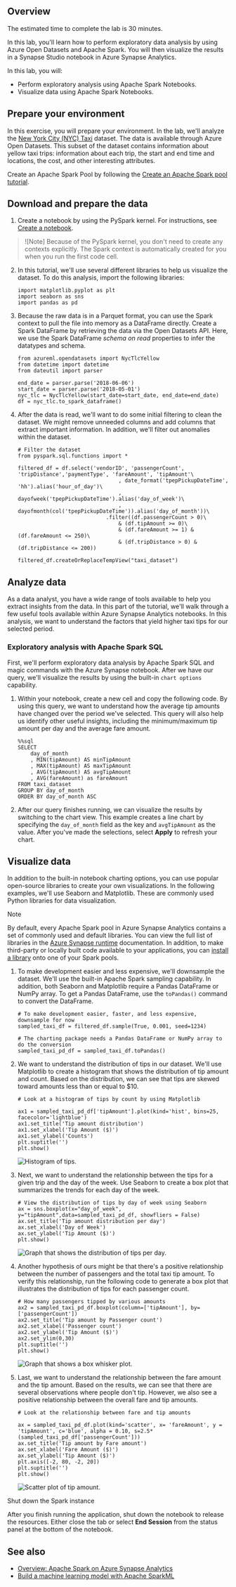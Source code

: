 <!---
---
lab:
    title: 'Explore data using Spark Notebooks'
    module: 'Explore data using Spark Notebooks'
    labprofile: ''
---
-->
## Overview

The estimated time to complete the lab is 30 minutes.

In this lab, you'll learn how to perform exploratory data analysis by using Azure Open Datasets and Apache Spark. You will then visualize the results in a Synapse Studio notebook in Azure Synapse Analytics.

In this lab, you will:

-   Perform exploratory analysis using Apache Spark Notebooks.
-   Visualize data using Apache Spark Notebooks.

## Prepare your environment

In this exercise, you will prepare your environment. In the lab, we'll analyze the [New York City (NYC) Taxi](https://azure.microsoft.com/services/open-datasets/catalog/nyc-taxi-limousine-commission-yellow-taxi-trip-records/) dataset. The data is available through Azure Open Datasets. This subset of the dataset contains information about yellow taxi trips: information about each trip, the start and end time and locations, the cost, and other interesting attributes.

Create an Apache Spark Pool by following the [Create an Apache Spark pool tutorial](../quickstart-create-apache-spark-pool-studio).

## Download and prepare the data

1.  Create a notebook by using the PySpark kernel. For instructions, see [Create a notebook](../quickstart-apache-spark-notebook#create-a-notebook).
    
>![Note]
>Because of the PySpark kernel, you don't need to create any contexts explicitly. The Spark context is automatically created for you when you run the first code cell.
    
2.  In this tutorial, we'll use several different libraries to help us visualize the dataset. To do this analysis, import the following libraries:
    
        import matplotlib.pyplot as plt
        import seaborn as sns
        import pandas as pd
        
    
3.  Because the raw data is in a Parquet format, you can use the Spark context to pull the file into memory as a DataFrame directly. Create a Spark DataFrame by retrieving the data via the Open Datasets API. Here, we use the Spark DataFrame _schema on read_ properties to infer the datatypes and schema.
    
        from azureml.opendatasets import NycTlcYellow
        from datetime import datetime
        from dateutil import parser
        
        end_date = parser.parse('2018-06-06')
        start_date = parser.parse('2018-05-01')
        nyc_tlc = NycTlcYellow(start_date=start_date, end_date=end_date)
        df = nyc_tlc.to_spark_dataframe()
        
    
4.  After the data is read, we'll want to do some initial filtering to clean the dataset. We might remove unneeded columns and add columns that extract important information. In addition, we'll filter out anomalies within the dataset.
    
        # Filter the dataset 
        from pyspark.sql.functions import *
        
        filtered_df = df.select('vendorID', 'passengerCount', 'tripDistance','paymentType', 'fareAmount', 'tipAmount'\
                                        , date_format('tpepPickupDateTime', 'hh').alias('hour_of_day')\
                                        , dayofweek('tpepPickupDateTime').alias('day_of_week')\
                                        , dayofmonth(col('tpepPickupDateTime')).alias('day_of_month'))\
                                    .filter((df.passengerCount > 0)\
                                        & (df.tipAmount >= 0)\
                                        & (df.fareAmount >= 1) & (df.fareAmount <= 250)\
                                        & (df.tripDistance > 0) & (df.tripDistance <= 200))
        
        filtered_df.createOrReplaceTempView("taxi_dataset")
        
    

## Analyze data

As a data analyst, you have a wide range of tools available to help you extract insights from the data. In this part of the tutorial, we'll walk through a few useful tools available within Azure Synapse Analytics notebooks. In this analysis, we want to understand the factors that yield higher taxi tips for our selected period.

### Exploratory analysis with Apache Spark SQL

First, we'll perform exploratory data analysis by Apache Spark SQL and magic commands with the Azure Synapse notebook. After we have our query, we'll visualize the results by using the built-in `chart options` capability.

1.  Within your notebook, create a new cell and copy the following code. By using this query, we want to understand how the average tip amounts have changed over the period we've selected. This query will also help us identify other useful insights, including the minimum/maximum tip amount per day and the average fare amount.
    
        %%sql
        SELECT 
            day_of_month
            , MIN(tipAmount) AS minTipAmount
            , MAX(tipAmount) AS maxTipAmount
            , AVG(tipAmount) AS avgTipAmount
            , AVG(fareAmount) as fareAmount
        FROM taxi_dataset 
        GROUP BY day_of_month
        ORDER BY day_of_month ASC
        
    
2.  After our query finishes running, we can visualize the results by switching to the chart view. This example creates a line chart by specifying the `day_of_month` field as the key and `avgTipAmount` as the value. After you've made the selections, select **Apply** to refresh your chart.
    

Visualize data
--------------

In addition to the built-in notebook charting options, you can use popular open-source libraries to create your own visualizations. In the following examples, we'll use Seaborn and Matplotlib. These are commonly used Python libraries for data visualization.

Note

By default, every Apache Spark pool in Azure Synapse Analytics contains a set of commonly used and default libraries. You can view the full list of libraries in the [Azure Synapse runtime](apache-spark-version-support) documentation. In addition, to make third-party or locally built code available to your applications, you can [install a library](apache-spark-azure-portal-add-libraries) onto one of your Spark pools.

1.  To make development easier and less expensive, we'll downsample the dataset. We'll use the built-in Apache Spark sampling capability. In addition, both Seaborn and Matplotlib require a Pandas DataFrame or NumPy array. To get a Pandas DataFrame, use the `toPandas()` command to convert the DataFrame.
    
        # To make development easier, faster, and less expensive, downsample for now
        sampled_taxi_df = filtered_df.sample(True, 0.001, seed=1234)
        
        # The charting package needs a Pandas DataFrame or NumPy array to do the conversion
        sampled_taxi_pd_df = sampled_taxi_df.toPandas()
        
    
2.  We want to understand the distribution of tips in our dataset. We'll use Matplotlib to create a histogram that shows the distribution of tip amount and count. Based on the distribution, we can see that tips are skewed toward amounts less than or equal to $10.
    
        # Look at a histogram of tips by count by using Matplotlib
        
        ax1 = sampled_taxi_pd_df['tipAmount'].plot(kind='hist', bins=25, facecolor='lightblue')
        ax1.set_title('Tip amount distribution')
        ax1.set_xlabel('Tip Amount ($)')
        ax1.set_ylabel('Counts')
        plt.suptitle('')
        plt.show()
        
    
    ![Histogram of tips.](media/apache-spark-machine-learning-mllib-notebook/histogram.png)
    
3.  Next, we want to understand the relationship between the tips for a given trip and the day of the week. Use Seaborn to create a box plot that summarizes the trends for each day of the week.
    
        # View the distribution of tips by day of week using Seaborn
        ax = sns.boxplot(x="day_of_week", y="tipAmount",data=sampled_taxi_pd_df, showfliers = False)
        ax.set_title('Tip amount distribution per day')
        ax.set_xlabel('Day of Week')
        ax.set_ylabel('Tip Amount ($)')
        plt.show()
        
        
    
    ![Graph that shows the distribution of tips per day.](media/apache-spark-data-viz/data-analyst-tutorial-per-day.png)
    
4.  Another hypothesis of ours might be that there's a positive relationship between the number of passengers and the total taxi tip amount. To verify this relationship, run the following code to generate a box plot that illustrates the distribution of tips for each passenger count.
    
        # How many passengers tipped by various amounts 
        ax2 = sampled_taxi_pd_df.boxplot(column=['tipAmount'], by=['passengerCount'])
        ax2.set_title('Tip amount by Passenger count')
        ax2.set_xlabel('Passenger count')
        ax2.set_ylabel('Tip Amount ($)')
        ax2.set_ylim(0,30)
        plt.suptitle('')
        plt.show()
        
    
    ![Graph that shows a box whisker plot.](media/apache-spark-machine-learning-mllib-notebook/box-whisker-plot.png)
    
5.  Last, we want to understand the relationship between the fare amount and the tip amount. Based on the results, we can see that there are several observations where people don't tip. However, we also see a positive relationship between the overall fare and tip amounts.
    
        # Look at the relationship between fare and tip amounts
        
        ax = sampled_taxi_pd_df.plot(kind='scatter', x= 'fareAmount', y = 'tipAmount', c='blue', alpha = 0.10, s=2.5*(sampled_taxi_pd_df['passengerCount']))
        ax.set_title('Tip amount by Fare amount')
        ax.set_xlabel('Fare Amount ($)')
        ax.set_ylabel('Tip Amount ($)')
        plt.axis([-2, 80, -2, 20])
        plt.suptitle('')
        plt.show()
        
    
    ![Scatter plot of tip amount.](media/apache-spark-machine-learning-mllib-notebook/scatter.png)
    

Shut down the Spark instance

After you finish running the application, shut down the notebook to release the resources. Either close the tab or select **End Session** from the status panel at the bottom of the notebook.

## See also

*   [Overview: Apache Spark on Azure Synapse Analytics](apache-spark-overview)
*   [Build a machine learning model with Apache SparkML](apache-spark-machine-learning-mllib-notebook)